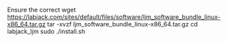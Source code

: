 Ensure the correct 
wget https://labjack.com/sites/default/files/software/ljm_software_bundle_linux-x86_64.tar.gz
tar -xvzf ljm_software_bundle_linux-x86_64.tar.gz
cd labjack_ljm
sudo ./install.sh

